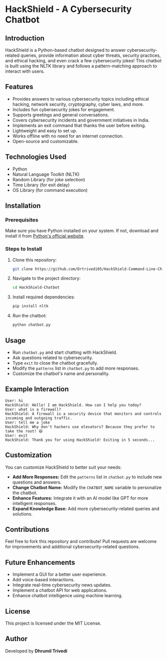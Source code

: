 # HackShield - A Cybersecurity Chatbot

## Introduction
HackShield is a Python-based chatbot designed to answer cybersecurity-related queries, provide information about cyber threats, security practices, and ethical hacking, and even crack a few cybersecurity jokes! This chatbot is built using the NLTK library and follows a pattern-matching approach to interact with users.

## Features
- Provides answers to various cybersecurity topics including ethical hacking, network security, cryptography, cyber laws, and more.
- Includes fun cybersecurity jokes for engagement.
- Supports greetings and general conversations.
- Covers cybersecurity incidents and government initiatives in India.
- Implements an exit command that thanks the user before exiting.
- Lightweight and easy to set up.
- Works offline with no need for an internet connection.
- Open-source and customizable.

## Technologies Used
- Python
- Natural Language Toolkit (NLTK)
- Random Library (for joke selection)
- Time Library (for exit delay)
- OS Library (for command execution)

## Installation
### Prerequisites
Make sure you have Python installed on your system. If not, download and install it from [Python's official website](https://www.python.org/).

### Steps to Install
1. Clone this repository:
   ```sh
   git clone https://github.com/Drtrivedi05/HackShield-Command-Line-Chatbot.git
   ```
2. Navigate to the project directory:
   ```sh
   cd HackShield-Chatbot
   ```
3. Install required dependencies:
   ```sh
   pip install nltk
   ```
4. Run the chatbot:
   ```sh
   python chatbot.py
   ```

## Usage
- Run `chatbot.py` and start chatting with HackShield.
- Ask questions related to cybersecurity.
- Type `exit` to close the chatbot gracefully.
- Modify the `patterns` list in `chatbot.py` to add more responses.
- Customize the chatbot's name and personality.

## Example Interaction
```
User: hi
HackShield: Hello! I am HackShield. How can I help you today?
User: what is a firewall?
HackShield: A firewall is a security device that monitors and controls incoming and outgoing traffic.
User: tell me a joke
HackShield: Why don't hackers use elevators? Because they prefer to take the root! 😆
User: exit
HackShield: Thank you for using HackShield! Exiting in 5 seconds...
```

## Customization
You can customize HackShield to better suit your needs:
- **Add More Responses:** Edit the `patterns` list in `chatbot.py` to include new questions and answers.
- **Change Chatbot Name:** Modify the `CHATBOT_NAME` variable to personalize the chatbot.
- **Enhance Features:** Integrate it with an AI model like GPT for more intelligent responses.
- **Expand Knowledge Base:** Add more cybersecurity-related queries and solutions.

## Contributions
Feel free to fork this repository and contribute! Pull requests are welcome for improvements and additional cybersecurity-related questions.

## Future Enhancements
- Implement a GUI for a better user experience.
- Add voice-based interactions.
- Integrate real-time cybersecurity news updates.
- Implement a chatbot API for web applications.
- Enhance chatbot intelligence using machine learning.

## License
This project is licensed under the MIT License.

## Author
Developed by **Dhrumil Trivedi**

